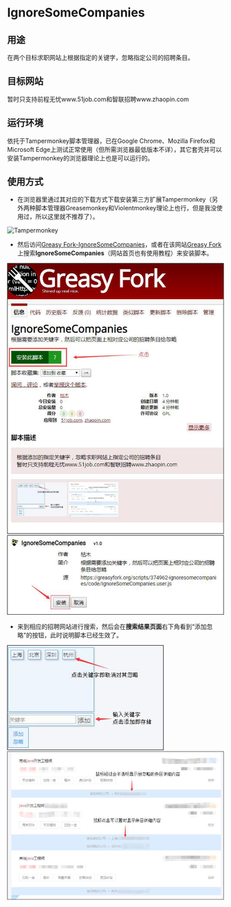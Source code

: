 # IgnoreSomeCompanies

## 用途
在两个目标求职网站上根据指定的关键字，忽略指定公司的招聘条目。

## 目标网站
暂时只支持前程无忧www.51job.com和智联招聘www.zhaopin.com

## 运行环境
依托于Tampermonkey脚本管理器，已在Google Chrome、Mozilla Firefox和Microsoft Edge上测试正常使用（但所需浏览器最低版本不详），其它套壳并可以安装Tampermonkey的浏览器理论上也是可以运行的。

## 使用方式

- 在浏览器里通过其对应的下载方式下载安装第三方扩展Tampermonkey（另外两种脚本管理器Greasemonkey和Violentmonkey理论上也行，但是我没使用过，所以这里就不推荐了）。  

![Tampermonkey](./image/ChromeTampermonkey.jpg "Tampermonkey扩展图标")


- 然后访问[Greasy Fork-IgnoreSomeCompanies](https://greasyfork.org/zh-CN/scripts/374962-ignoresomecompanies)，或者在该网站[Greasy Fork](https://greasyfork.org/zh-CN)上搜索**IgnoreSomeCompanies**（网站首页也有使用教程）来安装脚本。

![Install01](./image/Install01.jpg "安装脚本步骤1")
![Install02](./image/Install02.jpg "安装脚本步骤2")


- 来到相应的招聘网站进行搜索，然后会在**搜索结果页面**右下角看到“添加忽略”的按钮，此时说明脚本已经生效了。

![AddOrDelete](./image/AddOrDelete.jpg "添加或删除关键字")
![Effect](./image/Effect.jpg "效果")

